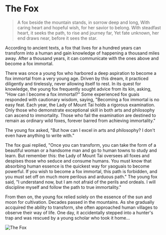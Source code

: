# The Fox

> A fox beside the mountain stands, in sorrow deep and long,
> With caring heart and hopeful wish, for her savior to belong.
> With steadfast heart, it seeks the path, to rise and journey far,
> Yet fate unknown, her end draws near, before it sees the star.

According to ancient texts, a fox that lives for a hundred years can
transform into a human and gain knowledge of happening a thousand
miles away. After a thousand years, it can communicate with the ones
above and become a fox immortal.

There was once a young fox who harbored a deep aspiration to become a
fox immortal from a very young age. Driven by this dream, it practiced
diligently and tirelessly, never allowing itself to rest. In its quest for
knowledge, the young fox frequently sought advice from its kin, asking,
"How can I become a fox immortal?" Some experienced fox guais
responded with cautionary wisdom, saying, "Becoming a fox immortal is
no easy feat. Each year, the Lady of Mount Tai holds a rigorous
examination. Only those who demonstrate exceptional skill in both arts
and philosophy can ascend to immortality. Those who fail the examination
are destined to remain as ordinary wild foxes, forever barred from
achieving immortality."

The young fox asked, "But how can I excel in arts and philosophy? I don't
even have anything to write with."

The fox guai replied, "Once you can transform, you can take the form of a
beautiful woman or a handsome man and go to human towns to study and
learn. But remember this: the Lady of Mount Tai oversees all foxes and
despises those who seduce and consume humans. You must know that
absorbing human essence is the quickest way for yaoguais to become
powerful. If you wish to become a fox immortal, this path is forbidden, and
you must set off on much more perilous and arduous path."
The young fox said, "I understand now, but I am not afraid of the perils
and ordeals. I will discipline myself and follow the path to true
immortality."

From then on, the young fox relied solely on the essence of the sun and
moon for cultivation. Decades passed in the mountains. As she gradually
accquired the ability to transform, she often approached human villages to
observe their way of life. One day, it accidentally stepped into a hunter's
trap and was rescued by a young scholar who took it home...

![The Fox](/image-20240828220654468.png)